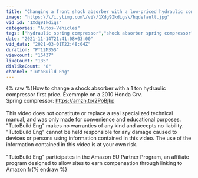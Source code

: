 ```yaml
---
title: "Changing a front shock absorber with a low-priced hydraulic compressor"
image: "https:\/\/i.ytimg.com\/vi\/1Xdg9Ikdigs\/hqdefault.jpg"
vid_id: "1Xdg9Ikdigs"
categories: "Autos-Vehicles"
tags: ["hydraulic spring compressor","shock absorber spring compressor","hydraulic compressor"]
date: "2021-11-14T21:41:08+03:00"
vid_date: "2021-03-01T22:48:04Z"
duration: "PT12M35S"
viewcount: "16437"
likeCount: "185"
dislikeCount: "8"
channel: "TutoBuild Eng"
---
```

{% raw %}How to change a shock absorber with a 1 ton hydraulic compressor first price. Exemmple on a 2010 Honda Crv. <br />Spring compressor: <a rel="nofollow" target="blank" href="https://amzn.to/2PoBjkp">https://amzn.to/2PoBjkp</a><br /><br />This video does not constitute or replace a real specialized technical manual, and was only made ​​for convenience and educational purposes. &quot;TutoBuild Eng&quot; makes no warranties of any kind and accepts no liability. &quot;TutoBuild Eng&quot; cannot be held responsible for any damage caused to devices or persons using information contained in this video. The use of the information contained in this video is at your own risk.<br /><br />&quot;TutoBuild Eng&quot; participates in the Amazon EU Partner Program, an affiliate program designed to allow sites to earn compensation through linking to Amazon.fr{% endraw %}
